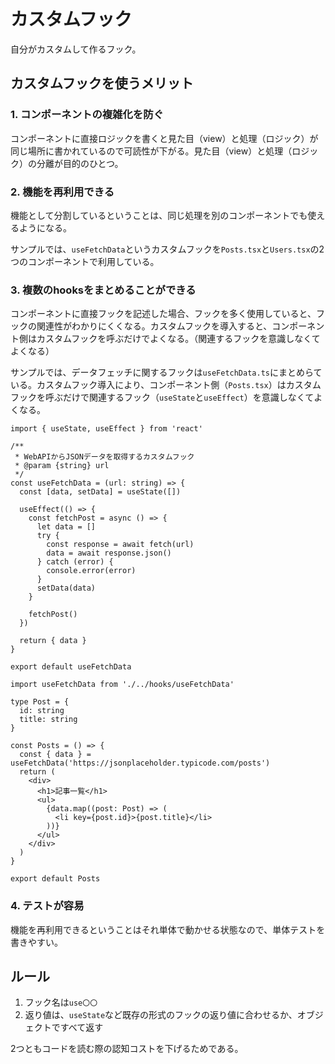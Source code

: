 # カスタムフック

自分がカスタムして作るフック。

## カスタムフックを使うメリット

### 1. コンポーネントの複雑化を防ぐ

コンポーネントに直接ロジックを書くと見た目（view）と処理（ロジック）が同じ場所に書かれているので可読性が下がる。見た目（view）と処理（ロジック）の分離が目的のひとつ。

### 2. 機能を再利用できる

機能として分割しているということは、同じ処理を別のコンポーネントでも使えるようになる。

サンプルでは、`useFetchData`というカスタムフックを`Posts.tsx`と`Users.tsx`の2つのコンポーネントで利用している。

### 3. 複数のhooksをまとめることができる

コンポーネントに直接フックを記述した場合、フックを多く使用していると、フックの関連性がわかりにくくなる。カスタムフックを導入すると、コンポーネント側はカスタムフックを呼ぶだけでよくなる。（関連するフックを意識しなくてよくなる）

サンプルでは、データフェッチに関するフックは`useFetchData.ts`にまとめらている。カスタムフック導入により、コンポーネント側（`Posts.tsx`）はカスタムフックを呼ぶだけで関連するフック（`useState`と`useEffect`）を意識しなくてよくなる。

```tsx
import { useState, useEffect } from 'react'

/**
 * WebAPIからJSONデータを取得するカスタムフック
 * @param {string} url
 */
const useFetchData = (url: string) => {
  const [data, setData] = useState([])

  useEffect(() => {
    const fetchPost = async () => {
      let data = []
      try {
        const response = await fetch(url)
        data = await response.json()
      } catch (error) {
        console.error(error)
      }
      setData(data)
    }

    fetchPost()
  })

  return { data }
}

export default useFetchData
```

```tsx
import useFetchData from './../hooks/useFetchData'

type Post = {
  id: string
  title: string
}

const Posts = () => {
  const { data } = useFetchData('https://jsonplaceholder.typicode.com/posts')
  return (
    <div>
      <h1>記事一覧</h1>
      <ul>
        {data.map((post: Post) => (
          <li key={post.id}>{post.title}</li>
        ))}
      </ul>
    </div>
  )
}

export default Posts
```

### 4. テストが容易

機能を再利用できるということはそれ単体で動かせる状態なので、単体テストを書きやすい。

## ルール

1. フック名は`use〇〇`
2. 返り値は、`useState`など既存の形式のフックの返り値に合わせるか、オブジェクトですべて返す

2つともコードを読む際の認知コストを下げるためである。
